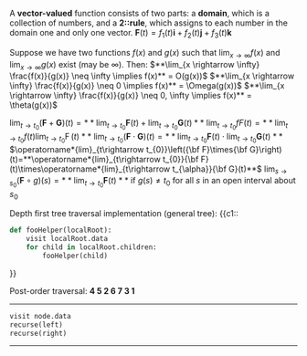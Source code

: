 A **vector-valued** function consists of two parts: a **domain**, which is a collection of numbers, and a **2::rule**, which assigns to each number in the domain one and only one vector.
$\mathbf{F}(t)=f_{1}(t)\mathbf{i}+f_{2}(t)\mathbf{j}+f_{3}(t)\mathbf{k}$

Suppose we have two functions $f(x)$ and $g(x)$ such that $\lim_{x \rightarrow \infty}f(x)$ and $\lim_{x \rightarrow \infty}g(x)$  exist (may be $\infty$). Then:
$**\lim_{x \rightarrow \infty} \frac{f(x)}{g(x)} \neq \infty \implies f(x)** = O(g(x))$
$**\lim_{x \rightarrow \infty} \frac{f(x)}{g(x)} \neq 0 \implies f(x)** = \Omega(g(x))$
$**\lim_{x \rightarrow \infty} \frac{f(x)}{g(x)} \neq 0, \infty \implies f(x)** = \theta(g(x))$

$\operatorname*{lim}_{t\to t_{0}}(\mathbf{F}+\mathbf{G})(t)=**\operatorname*{lim}_{t\to t_{0}}\mathbf{F}(t)+\operatorname*{lim}_{t\to t_{0}}\mathbf{G}(t)**$
$\operatorname*{lim}_{t\rightarrow t_{0}}f F(t)=**\operatorname*{lim}_{t\rightarrow t_{0}}f(t)\operatorname*{lim}_{t\rightarrow t_{0}}\operatorname{F}(t)**$
$\operatorname*{lim}_{t\rightarrow t_{0}}\left(\mathbf{F}\cdot\mathbf{G}\right)(t)=**\operatorname*{lim}_{t\rightarrow t_{0}}\mathbf{F}(t)\cdot\operatorname*{lim}_{t\rightarrow t_{0}}\mathbf{G}(t)**$
$\operatorname*{lim}_{t\rightarrow t_{0}}\left({\bf F}\times{\bf G}\right)(t)=**\operatorname*{lim}_{t\rightarrow t_{0}}{\bf F}(t)\times\operatorname*{lim}_{t\rightarrow t_{\alpha}}{\bf G}(t)**$
$\operatorname*{lim}_{s\to s_{0}}(\mathbf{F}\circ g)(s)=**\operatorname*{lim}_{t\to t_{0}}\mathbf{F}(t)**$ if $g(s) \neq t_0$ for all $s$ in an open interval about $s_0$

Depth first tree traversal implementation (general tree):
{{c1::
```python
def fooHelper(localRoot): 
	visit localRoot.data
	for child in localRoot.children:
		fooHelper(child)
```
}}

Post-order traversal:
**4 5 2 6 7 3 1**

---

```python
visit node.data
recurse(left)
recurse(right)
```

---